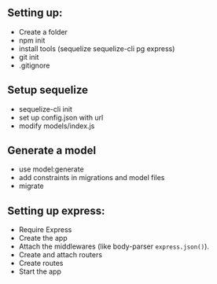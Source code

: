 ## Setting up:

- Create a folder
- npm init
- install tools (sequelize sequelize-cli pg express)
- git init
- .gitignore

## Setup sequelize

- sequelize-cli init
- set up config.json with url
- modify models/index.js

## Generate a model

- use model:generate
- add constraints in migrations and model files
- migrate

## Setting up express:

- Require Express
- Create the app
- Attach the middlewares (like body-parser `express.json()`).
- Create and attach routers
- Create routes
- Start the app

